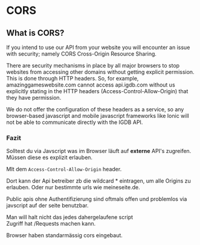 # CORS
##  What is CORS?

If you intend to use our API from your website you will encounter an issue with security; namely CORS Cross-Origin Resource Sharing.

There are security mechanisms in place by all major browsers to stop websites from accessing other domains without getting explicit permission. This is done through HTTP headers. So, for example, amazinggameswebsite.com cannot access api.igdb.com without us explicitly stating in the HTTP headers (Access-Control-Allow-Origin) that they have permission.

We do not offer the configuration of these headers as a service, so any browser-based javascript and mobile javascript frameworks like Ionic will not be able to communicate directly with the IGDB API.

### Fazit

Solltest du via Javscript was im Browser läuft auf **externe** API's zugreifen.
Müssen diese es explizit erlauben.

MIt dem ``Access-Control-Allow-Origin`` header.

Dort kann der Api betreiber zb die wildcard * eintragen, um alle Origins zu erlauben.
Oder nur bestimmte urls wie meineseite.de.

Public apis ohne Authentifizierung sind oftmals offen und problemlos
via javscript auf der seite benutzbar.

Man will halt nicht das jedes dahergelaufene script  
Zugriff hat /Requests machen kann.

Browser haben standarmässig cors eingebaut.



